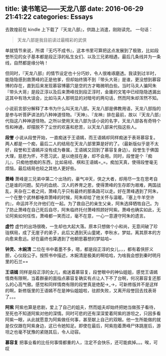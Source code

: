 title: 读书笔记——天龙八部
date: 2016-06-29 21:41:22
categories: Essays
---

去敦煌前在 kindle 上下载了『天龙八部』，供路上消遣，刚刚读完。
一句话：
>天龙八部是我目前读过最精彩的武侠
<!-- more -->

单就情节来说，所谓『无巧不成书』，这本书里可算把这点发展到了极致，比如段誉所见的女子基本都是段正淳的私生女们、以及三兄弟相遇，最后几条线并为一条线，自然都是缘分呐！

但同时，『天龙八部』的情节设定也十分巧妙，令人很难琢磨透。我读到过半时，能隐隐感到救萧峰的正是他爹，但却始终猜不到『带头大哥』是谁，更没想到慕容博的存在，直到后来发现慕容博墓穴是空的方才略微明白些。当时马夫人骗阿朱『带头大哥』是段正淳以及后来萧峰找到段正淳时，金庸的文笔中已经隐隐透漏出这其中有场大误会，比如马夫人那明显的对暗号的两句话，然而阿朱却浑然不知。

小说前言部分解释了本书为什么叫天龙八部。天龙八部是佛教用语，天龙八部指的是参与听菩萨讲法的八种神道怪物。『天神』、『龙神』排在最前，故以『天龙八部』代指这八种神道怪物。之所以使用天龙八部为该小说的名字，天龙八部各有奇特个性和神通，却摆脱不了尘世的欢喜和悲苦，以天龙八部来代指这些人。

**段誉**
小说从段誉开始，一直痴迷于王语嫣，而王语嫣却同样痴迷于表哥慕容复。两人都是一个痴，最后二人的结局在天龙八部里算是好的了。（最新版似乎是不太好，段誉和王语嫣并没有成为眷属，王语嫣又回到了慕容复身边）。段誉生于佛国大理，慈悲为怀，不愿习武，是以绝技在身，却不会用。同时，段誉是个『痴儿』，只痴他想痴的东西，比如易经、棋和王语嫣=_=。痴加天真，使得段誉毫无烦恼，最后结局也较之其他人更好些。

**萧峰**
萧峰是三兄弟中第二个出场的，豪气冲天，侠之大者，却用尽一生在思考自己是谁的问题。契丹的血统、汉人的养育之恩，使得萧峰的生存即为艰难，两国战乱，夹杂在二者之间，萧峰几乎只有最终的那条路可以走。好在萧峰遇到了阿朱，一个在整个武林都唾弃萧峰的时候，阿朱却给了他关怀与温暖。『塞上牛羊空许约』，命运并不允许他们在一起。为了救自己的亲生父亲，阿朱选择牺牲自己。为了防止萧峰在自己死后自尽，阿朱临终托付萧峰照顾好阿紫。萧峰也确实如此，无论阿紫如何任性，萧峰都一笑而过，毫不在意，一心一意遵守阿朱的遗言。

**虚竹**
虚竹的出场很晚，一生却也大起大落。原本只想做个小和尚，无意间破了珍珑棋局，成了无崖子的弟子，此后又遇到天山童姥，李秋水，梦姑，离其原本的方向愈来愈远。好在最终也算遇到了他朝思暮想的梦姑哈~

**钟灵、木婉清**
二位在书中着墨不多，嗯，都是段正淳的女儿，，，都有着侠肝义胆，心仪段公子。按照书中描述，木婉清是极美的啊哈哈，为啥我会想到秦时明月里的石兰==

**王语嫣**
同样是段正淳的女儿，痴迷着慕容复，段誉眼中的神仙姐姐，感觉王语嫣情商有限啊，当着群豪的面指点慕容复确实有点让人下不了台啊，何况慕容复还那么的心高气傲。感觉和同样情商有限的段誉真是绝配→_→，可新修版并不是这样的啊，新修版里的王语嫣不在是神仙姐姐啦，驻颜失败，又离开段誉回去找表哥了。。。

**阿紫**
阿紫也算是悲剧，爱上了自己的姐夫，然而姐夫却始终把她当做孩子看待，至死也不知道阿紫对他的深情。同时可悲的还有深深爱着阿紫的游坦之，只因多看阿紫一眼，从此就愿意为阿紫做任何事，甚至献上自己的双眼。他一生所能做的就是仅仅跟在阿紫身边，这已令她知足。即使在最后，阿紫抱着萧峰尸体跳崖后，游坦之也毫不犹豫的紧随其后，令人动容。

**慕容复**
把事业看的比任何事情都重的人，注定不会快乐，还可能疯掉。。。唉，可叹
